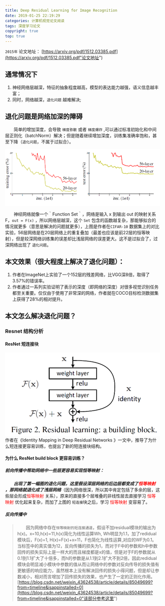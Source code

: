 ```yaml
---
title: Deep Residual Learning for Image Recognition
date: 2019-01-25 22:19:29
categories: 计算机视觉论文阅读
tags: 深度学习论文
copyright: true
top: true
---
```

`2015年` 论文地址：  [https://arxiv.org/pdf/1512.03385.pdf](https://arxiv.org/pdf/1512.03385.pdf"论文地址")

## 通常情况下

1. 神经网络层越深，特征的抽象程度越高，模型的表达能力越强，语义信息越丰富；
2. 同时，网络越深，`退化问题` 越难解决;

## 退化问题是网络加深的障碍
　　简单的增加深度，会导致 `梯度弥散` 或者 `梯度爆炸` ,可以通过标准初始化和中间层正则化（batchNorm）解决；但是随着继续增加深度，训练集准确率饱和，甚至下降（` 退化问题 `，不属于过拟合）。

![logo](Deep-Residual-Learning-for-Image-Recognition/resnet1.png)

　　神经网络就像一个｀Function Set｀，网络是输入 x 到输出 out 的映射关系 F，`out = F(x)` ，所以网络层越深，这个 `Set` 包含的函数越复杂，那能够拟合的情况就更多（意思是解决的问题就更多），上图是作者在`CIFAR-10` 数据集上的对比实验，56层网络是在20层网络上的重复叠加（最差也应该是前22层的恒等映射），但是较深网络训练集的误差却比浅层网络的误差更大。这不是过拟合了，过深网络出现了 `退化问题`。

## 本文效果（很大程度上解决了退化问题）：

1. 作者在ImageNet上实验了一个152层的残差网络，比VGG深8倍，取得了3.57%的错误率。
2. 作者通过一系列实验证明了表示的深度（即网络的深度）对很多视觉识别任务都至关重要。仅仅由于使用了非常深的网络，作者就在COCO目标检测数据集上获得了28%的相对提升。

## 本文怎么解决退化问题？

### Resnet 结构分析

#### ResNet 短连接块
![logo](Deep-Residual-Learning-for-Image-Recognition/resnet2.png)
作者在《Identity Mapping in Deep Residual Networks 》一文中，推导了为什么短连接更容易训练，也提出了新的短连接块结构。
#### 为什么 ResNet build block 更容易训练？ 
##### 前向传播中帮助网络中一些层更容易实现恒等映射：

　　***出现了第一幅图的退化问题，这里假设深层网络的后边层都变成了<font color=red >恒等映射 </font>，那网络就退化成了浅层网络***（因为网络很深，所以其中肯定包括了多余的层，这些层会形成<font color=red >恒等映射 </font>关系），原来的直接多个层堆叠的非线性层去直接学习<font color=red> 恒等映射 </font>优化起来复杂，而加了上图的 `短连接`块之后，学习<font color=red> 恒等映射 </font>变容易了。
##### 反向传播中
>　　因为网络中存在`恒等映射的短连接通道`，假设不加residual模块的输出为h(x)。x=10,h(x)=11,h(x)简化为线性运算Wh​, Wh明显为1.1，加了redidual模块后，F(x)=1, H(x)=F(x)+x=11，F也简化为线性运算,对应的WF为0.1。当标签中的真实值为12，反向传播的损失为1，而对于F中的参数和h中参数回传的损失实际上是一样大的而且梯度都是x的值，但是对于F的参数就从0.1到1.1扩大了十倍多，而h的参数是从1.1到2.1扩大不到2倍，因此redidual模块会明显减小模块中参数的值从而让网络中的参数对反向传导的损失值有更敏感的响应能力，虽然根本上没有解决回传的损失小得问题，但是却让参数减小，相对而言增加了回传损失的效果，也产生了一定的正则化作用。 
[https://blog.csdn.net/weixin_43624538/article/details/85049699?from=timeline&isappinstalled=0](https://blog.csdn.net/weixin_43624538/article/details/85049699?from=timeline&isappinstalled=0"该部分参考这里")


